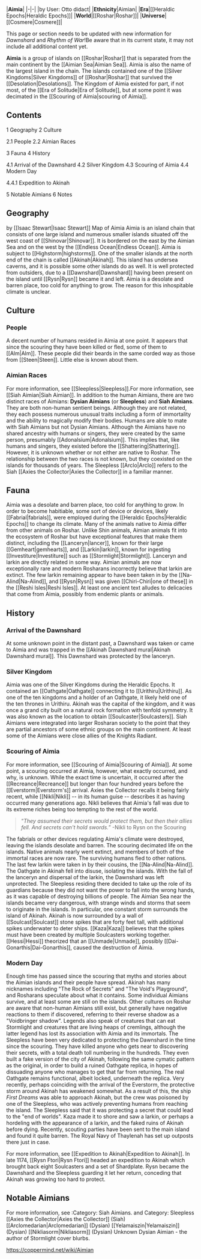 |**Aimia**|
|-|-|
|by User: Otto didact|
|**Ethnicity**|Aimian|
|**Era**|[[Heraldic Epochs\|Heraldic Epochs]]|
|**World**|[[Roshar\|Roshar]]|
|**Universe**|[[Cosmere\|Cosmere]]|

This page or section needs to be updated with new information for *Dawnshard* and *Rhythm of War*!Be aware that in its current state, it may not include all additional content yet.

**Aimia** is a group of islands on [[Roshar\|Roshar]] that is separated from the main continent by the [[Aimian Sea\|Aimian Sea]]. Aimia is also the name of the largest island in the chain. The islands contained one of the [[Silver Kingdoms\|Silver Kingdoms]] of [[Roshar\|Roshar]] that survived the [[Desolation\|Desolations]]. The Kingdom of Aimia existed for part, if not most, of the [[Era of Solitude\|Era of Solitude]], but at some point it was decimated in the [[Scouring of Aimia\|scouring of Aimia]].

## Contents

1 Geography
2 Culture

2.1 People
2.2 Aimian Races


3 Fauna
4 History

4.1 Arrival of the Dawnshard
4.2 Silver Kingdom
4.3 Scouring of Aimia
4.4 Modern Day

4.4.1 Expedition to Akinah




5 Notable Aimians
6 Notes


## Geography
 by [[Isaac Stewart\|Isaac Stewart]] Map of Aimia
Aimia is an island chain that consists of one large island and numerous smaller islands situated off the west coast of [[Shinovar\|Shinovar]]. It is bordered on the east by the Aimian Sea and on the west by the [[Endless Ocean\|Endless Ocean]]. Aimia is subject to [[Highstorm\|highstorms]].
One of the smaller islands at the north end of the chain is called [[Akinah\|Akinah]]. This island has undersea caverns, and it is possible some other islands do as well. It is well protected from outsiders, due to a [[Dawnshard\|Dawnshard]] having been present on the island until [[Rysn\|Rysn]] became it and left.
Aimia is a desolate and barren place, too cold for anything to grow. The reason for this inhospitable climate is unclear.

## Culture
### People
A decent number of humans resided in Aimia at one point. It appears that since the scouring they have been killed or fled, some of them to [[Alm\|Alm]]. These people did their beards in the same corded way as those from [[Steen\|Steen]]. Little else is known about them.

### Aimian Races
For more information, see [[Sleepless\|Sleepless]].For more information, see [[Siah Aimian\|Siah Aimian]].
In addition to the human Aimians, there are two distinct races of Aimians: **Dysian Aimians** (or **Sleepless**) and **Siah Aimians**. They are both non-human sentient beings. Although they are not related, they each possess numerous unusual traits including a form of immortality and the ability to magically modify their bodies. Humans are able to mate with Siah Aimians but not Dysian Aimians. Although the Aimians have no shared ancestry with humans or singers, they were created by the same person, presumably [[Adonalsium\|Adonalsium]]. This implies that, like humans and singers, they existed before the [[Shattering\|Shattering]]. However, it is unknown whether or not either are native to Roshar.
The relationship between the two races is not known, but they coexisted on the islands for thousands of years. The Sleepless [[Arclo\|Arclo]] refers to the Siah [[Axies the Collector\|Axies the Collector]] in a familiar manner.

## Fauna
Aimia was a desolate and barren place, too cold for anything to grow. In order to become habitiable, some sort of device or devices, likely [[Fabrial\|fabrials]], were employed during the [[Heraldic Epochs\|Heraldic Epochs]] to change its climate.
Many of the animals native to Aimia differ from other animals on Roshar. Unlike Shin animals, Aimian animals fit into the ecosystem of Roshar but have exceptional features that make them distinct, including the [[Lanceryn\|lancer]], known for their large [[Gemheart\|gemhearts]], and [[Larkin\|larkin]], known for ingesting [[Investiture\|Investiture]] such as [[Stormlight\|Stormlight]]. Lanceryn and larkin are directly related in some way. Aimian animals are now exceptionally rare and modern Rosharans incorrectly believe that larkin are extinct. The few larkin remaining appear to have been taken in by the [[Na-Alind\|Na-Alind]], and [[Rysn\|Rysn]] was given [[Chiri-Chiri\|one of these]] in the [[Reshi Isles\|Reshi Isles]].
At least one ancient text alludes to delicacies that come from Aimia, possibly from endemic plants or animals.

## History
### Arrival of the Dawnshard
At some unknown point in the distant past, a Dawnshard was taken or came to Aimia and was trapped in the [[Akinah Dawnshard mural\|Akinah Dawnshard mural]]. This Dawnshard was protected by the lanceryn.

### Silver Kingdom
Aimia was one of the Silver Kingdoms during the Heraldic Epochs. It contained an [[Oathgate\|Oathgate]] connecting it to [[Urithiru\|Urithiru]]. As one of the ten kingdoms and a holder of an Oathgate, it likely held one of the ten thrones in Urithiru. Akinah was the capital of the kingdom, and it was once a grand city built on a natural rock formation with tenfold symmetry. It was also known as the location to obtain [[Soulcaster\|Soulcasters]]. Siah Aimians were integrated into larger Rosharan society to the point that they are partial ancestors of some ethnic groups on the main continent. At least some of the Aimians were close allies of the Knights Radiant.

### Scouring of Aimia
For more information, see [[Scouring of Aimia\|Scouring of Aimia]].
At some point, a scouring occurred at Aimia, however, what exactly occurred, and why, is unknown. While the exact time is uncertain, it occurred after the [[Recreance\|Recreance]] but longer than four hundred years before the [[Everstorm\|Everstorm's]] arrival. Axies the Collector recalls it being fairly recent, while [[Nikli\|Nikli]] -- in its human guise -- describes it as having occurred many generations ago. Nikli believes that Aimia's fall was due to its extreme riches being too tempting to the rest of the world.

>“*They assumed their secrets would protect them, but then their allies fell. And secrets can't hold swords.*”
\-Nikli to Rysn on the Scouring

The fabrials or other devices regulating Aimia's climate were destroyed, leaving the islands desolate and barren. The scouring decimated life on the islands. Native animals nearly went extinct, and members of both of the immortal races are now rare. The surviving humans fled to other nations. The last few larkin were taken in by their cousins, the [[Na-Alind\|Na-Alind]]. The Oathgate in Akinah fell into disuse, isolating the islands.
With the fall of the lanceryn and dispersal of the larkin, the Dawnshard was left unprotected. The Sleepless residing there decided to take up the role of its guardians because they did not want the power to fall into the wrong hands, as it was capable of destroying billions of people.
The Aimian Sea near the islands became very dangerous, with strange winds and storms that seem to originate in the islands. In particular, one constant storm surrounds the island of Akinah. Akinah is now surrounded by a wall of [[Soulcast\|Soulcast]] stone spikes that are forty feet tall, with additional spikes underwater to deter ships. [[Kaza\|Kaza]] believes that the spikes must have been created by multiple Soulcasters working together.
[[Hessi\|Hessi]] theorized that an [[Unmade\|Unmade]], possibly [[Dai-Gonarthis\|Dai-Gonarthis]], caused the destruction of Aimia.

### Modern Day
Enough time has passed since the scouring that myths and stories about the Aimian islands and their people have spread. Akinah has many nicknames including "The Rock of Secrets" and "The Void's Playground", and Rosharans speculate about what it contains. Some individual Aimians survive, and at least some are still on the islands. Other cultures on Roshar are aware that non-human Aimians still exist, but generally have negative reactions to them if discovered, referring to their reverse shadow as a "Voidbringer shadow". Legends also speak of creatures that can eat Stormlight and creatures that are living heaps of cremlings, although the latter legend has lost its association with Aimia and its immortals.
The Sleepless have been very dedicated to protecting the Dawnshard in the time since the scouring. They have killed anyone who gets near to discovering their secrets, with a total death toll numbering in the hundreds. They even built a fake version of the city of Akinah, following the same cymatic pattern as the original, in order to build a ruined Oathgate replica, in hopes of dissuading anyone who manages to get that far from returning. The real Oathgate remains functional, albeit locked, underneath the replica.
Very recently, perhaps coinciding with the arrival of the Everstorm, the protective storm around Akinah has weakened somewhat. As a result of this, the ship *First Dreams* was able to approach Akinah, but the crew was poisoned by one of the Sleepless, who was actively preventing humans from reaching the island. The Sleepless said that it was protecting a secret that could lead to the "end of worlds". Kaza made it to shore and saw a larkin, or perhaps a hordeling with the appearance of a larkin, and the faked ruins of Akinah before dying.
Recently, scouting parties have been sent to the main island and found it quite barren. The Royal Navy of Thaylenah has set up outposts there just in case.


For more information, see [[Expedition to Akinah\|Expedition to Akinah]].
In late 1174, [[Rysn Ftori\|Rysn Ftori]] headed an expedition to Akinah which brought back eight Soulcasters and a set of Shardplate. Rysn became the Dawnshard and the Sleepless guarding it let her return, conceding that Akinah was growing too hard to protect. 

## Notable Aimians
For more information, see :Category: Siah Aimians. and Category: Sleepless
[[Axies the Collector\|Axies the Collector]] (Siah)
[[Arclomedarian\|Arclomedarian]] (Dysian)
[[Yelamaiszin\|Yelamaiszin]] (Dysian)
[[Nikliasorm\|Nikliasorm]] (Dysian)
Unknown Dysian Aimian - the author of Stormlight cover blurbs.


https://coppermind.net/wiki/Aimian
